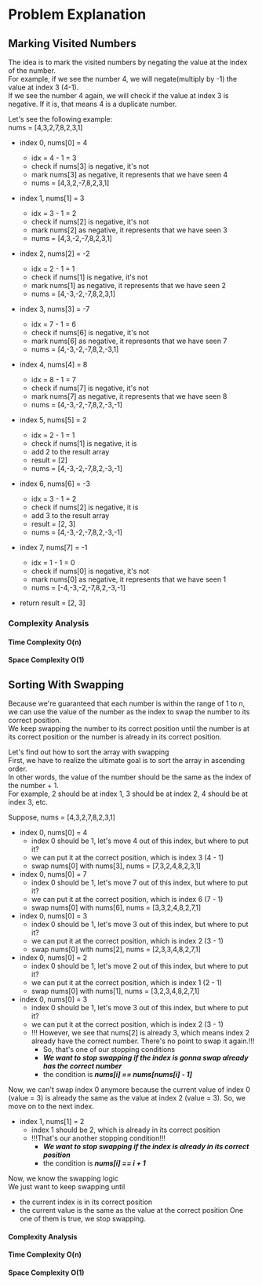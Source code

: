 # Problem Explanation

## Marking Visited Numbers
The idea is to mark the visited numbers by negating the value at the index of the number.<br>
For example, if we see the number 4, we will negate(multiply by -1) the value at index 3 (4-1).<br>
If we see the number 4 again, we will check if the value at index 3 is negative. If it is, that means 4 is a duplicate number.<br>

Let's see the following example:<br>
nums = [4,3,2,7,8,2,3,1]
- index 0, nums[0] = 4
  - idx = 4 - 1 = 3
  - check if nums[3] is negative, it's not
  - mark nums[3] as negative, it represents that we have seen 4
  - nums = [4,3,2,-7,8,2,3,1]
- index 1, nums[1] = 3
  - idx = 3 - 1 = 2
  - check if nums[2] is negative, it's not
  - mark nums[2] as negative, it represents that we have seen 3
  - nums = [4,3,-2,-7,8,2,3,1]
- index 2, nums[2] = -2
  - idx = 2 - 1 = 1
  - check if nums[1] is negative, it's not
  - mark nums[1] as negative, it represents that we have seen 2
  - nums = [4,-3,-2,-7,8,2,3,1]
- index 3, nums[3] = -7
  - idx = 7 - 1 = 6
  - check if nums[6] is negative, it's not
  - mark nums[6] as negative, it represents that we have seen 7
  - nums = [4,-3,-2,-7,8,2,-3,1]
- index 4, nums[4] = 8
  - idx = 8 - 1 = 7
  - check if nums[7] is negative, it's not
  - mark nums[7] as negative, it represents that we have seen 8
  - nums = [4,-3,-2,-7,8,2,-3,-1]
- index 5, nums[5] = 2
  - idx = 2 - 1 = 1
  - check if nums[1] is negative, it is
  - add 2 to the result array
  - result = [2]
  - nums = [4,-3,-2,-7,8,2,-3,-1]
- index 6, nums[6] = -3
  - idx = 3 - 1 = 2
  - check if nums[2] is negative, it is
  - add 3 to the result array
  - result = [2, 3]
  - nums = [4,-3,-2,-7,8,2,-3,-1]
- index 7, nums[7] = -1
  - idx = 1 - 1 = 0
  - check if nums[0] is negative, it's not
  - mark nums[0] as negative, it represents that we have seen 1
  - nums = [-4,-3,-2,-7,8,2,-3,-1]

- return result = [2, 3]

### Complexity Analysis
#### Time Complexity O(n)
#### Space Complexity O(1)

## Sorting With Swapping
Because we're guaranteed that each number is within the range of 1 to n, we can use the value of the number as the index to swap the number to its correct position.<br>
We keep swapping the number to its correct position until the number is at its correct position or the number is already in its correct position.<br>

Let's find out how to sort the array with swapping<br>
First, we have to realize the ultimate goal is to sort the array in ascending order.<br>
In other words, the value of the number should be the same as the index of the number + 1.<br>
For example, 2 should be at index 1, 3 should be at index 2, 4 should be at index 3, etc.<br>

Suppose, nums = [4,3,2,7,8,2,3,1]<br>
- index 0, nums[0] = 4
  - index 0 should be 1, let's move 4 out of this index, but where to put it?
  - we can put it at the correct position, which is index 3 (4 - 1)
  - swap nums[0] with nums[3], nums = [7,3,2,4,8,2,3,1]
- index 0, nums[0] = 7
  - index 0 should be 1, let's move 7 out of this index, but where to put it?
  - we can put it at the correct position, which is index 6 (7 - 1)
  - swap nums[0] with nums[6], nums = [3,3,2,4,8,2,7,1]
- index 0, nums[0] = 3
  - index 0 should be 1, let's move 3 out of this index, but where to put it?
  - we can put it at the correct position, which is index 2 (3 - 1)
  - swap nums[0] with nums[2], nums = [2,3,3,4,8,2,7,1]
- index 0, nums[0] = 2
  - index 0 should be 1, let's move 2 out of this index, but where to put it?
  - we can put it at the correct position, which is index 1 (2 - 1)
  - swap nums[0] with nums[1], nums = [3,2,3,4,8,2,7,1]
- index 0, nums[0] = 3
  - index 0 should be 1, let's move 3 out of this index, but where to put it?
  - we can put it at the correct position, which is index 2 (3 - 1)
  - !!! However, we see that nums[2] is already 3, which means index 2 already have the correct number. There's no point to swap it again.!!!
    - So, that's one of our stopping conditions
    - ***We want to stop swapping if the index is gonna swap already has the correct number***
    - the condition is ***nums[i] == nums[nums[i] - 1]***

Now, we can't swap index 0 anymore because the current value of index 0 (value = 3) is already the same as the value at index 2 (value = 3). So, we move on to the next index.
- index 1, nums[1] = 2
  - index 1 should be 2, which is already in its correct position
  - !!!That's our another stopping condition!!!
    - ***We want to stop swapping if the index is already in its correct position***
    - the condition is ***nums[i] == i + 1***


Now, we know the swapping logic<br>
We just want to keep swapping until<br>
- the current index is in its correct position
- the current value is the same as the value at the correct position
One one of them is true, we stop swapping.

#### Complexity Analysis
#### Time Complexity O(n)
#### Space Complexity O(1)
